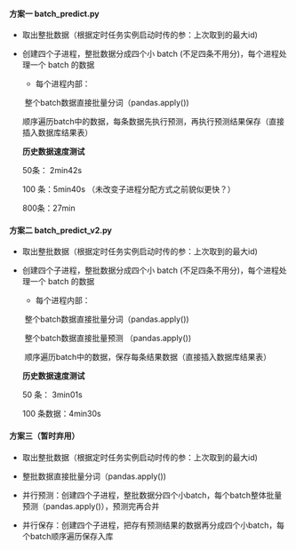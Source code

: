 #### 方案一  batch_predict.py

* 取出整批数据（根据定时任务实例启动时传的参：上次取到的最大id)

* 创建四个子进程，整批数据分成四个小 batch (不足四条不用分)，每个进程处理一个 batch 的数据

  * 每个进程内部：

  ​           整个batch数据直接批量分词（pandas.apply())

  ​           顺序遍历batch中的数据，每条数据先执行预测，再执行预测结果保存（直接插入数据库结果表）

  

  __历史数据速度测试__

  50条：  2min42s

  100 条：5min40s    （未改变子进程分配方式之前貌似更快？）

  800条：27min

  

#### 方案二  batch_predict_v2.py

- 取出整批数据（根据定时任务实例启动时传的参：上次取到的最大id)

- 创建四个子进程，整批数据分成四个小 batch (不足四条不用分)，每个进程处理一个 batch 的数据

  - 每个进程内部：

  ​           整个batch数据直接批量分词（pandas.apply())

  ​           整个batch数据直接批量预测 （pandas.apply())

  ​           顺序遍历batch中的数据，保存每条结果数据（直接插入数据库结果表）

   

  __历史数据速度测试__

  50 条： 3min01s 

  100 条数据：4min30s



#### 方案三（暂时弃用）

* 取出整批数据（根据定时任务实例启动时传的参：上次取到的最大id)

* 整批数据直接批量分词（pandas.apply())

* 并行预测：创建四个子进程，整批数据分四个小batch，每个batch整体批量预测（pandas.apply()），预测完再合并

* 并行保存：创建四个子进程，把存有预测结果的数据再分成四个小batch，每个batch顺序遍历保存入库

  



